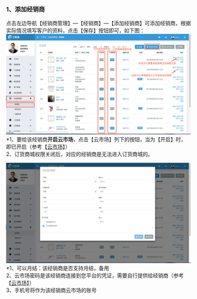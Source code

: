 ### 1、添加经销商

点击左边导航【经销商管理】—【经销商】—【添加经销商】可添加经销商，根据实际情况填写客户的资料，点击【保存】按钮即可，如下图：![](/assets/jxsgl-jxs-1.png)\*1、要给该经销商**开启云市场**，点击【云市场】列下的按钮，当为【开启】时，即已开启（参考【[云市场](/yun-shi-chang.md)】）  
  2、订货商城权限关闭后，对应的经销商是无法进入订货商城的。

![](/assets/jxsgl-jxs-2.png)\*1、可以月结：该经销商是否支持月结，备用  
  2、云市场密码是该经销商连接到您平台的凭证，需要自行提供给经销商（参考【[云市场](/yun-shi-chang.md)】）  
  3、手机号将作为该经销商云市场的账号


